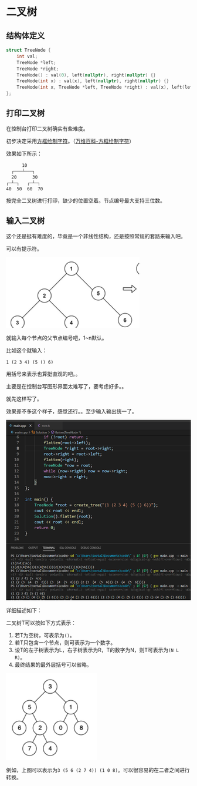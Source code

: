 # 二叉树
## 结构体定义

```cpp
struct TreeNode {
    int val;
    TreeNode *left;
    TreeNode *right;
    TreeNode() : val(0), left(nullptr), right(nullptr) {}
    TreeNode(int x) : val(x), left(nullptr), right(nullptr) {}
    TreeNode(int x, TreeNode *left, TreeNode *right) : val(x), left(left), right(right) {}
};
```

## 打印二叉树

在控制台打印二叉树确实有些难度。

初步决定采用[方框绘制字符](https://zh.wikipedia.org/wiki/方框绘制字符)。（[万维百科-方框绘制字符](https://www.wanweibaike.com/wiki-方框绘制字符)）

效果如下所示：

```
      10
  ┌───┴───┐
  20      30
┌─┴─┐   ┌─┴─┐
40  50  60  70
```

按完全二叉树进行打印，缺少的位置空着。节点编号最大支持三位数。

## 输入二叉树

这个还是挺有难度的，毕竟是一个非线性结构，还是按照常规的套路来输入吧。

可以有提示符。

![](vx_images/2197117150363.png)

就输入每个节点的父节点编号吧，1~n默认。

比如这个就输入：

```
1 (2 3 4) (5 () 6)
```

用括号来表示也算挺直观的吧。。

主要是在控制台写图形界面太难写了，要考虑好多。。

就先这样写了。

效果差不多这个样子，感觉还行。。至少输入输出统一了。

![](vx_images/3153919178789.png)


详细描述如下：

二叉树T可以按如下方式表示：

1. 若T为空树，可表示为`()`。
2. 若T只包含一个节点，则可表示为一个数字。
3. 设T的左子树表示为L，右子树表示为R，T的数字为N，则T可表示为`(N L R)`。
4. 最终结果的最外层括号可以省略。

![](vx_images/5908619180366.png)

例如，上图可以表示为`3 (5 6 (2 7 4)) (1 0 8)`。可以很容易的在二者之间进行转换。

